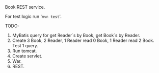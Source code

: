 Book REST service.

For test logic run '`mvn test`'.


TODO:
1. MyBatis query for get Reader\`s by Book, get Book`s by Reader. 
2. Create 3 Book, 2 Reader, 1 Reader read 0 Book, 1 Reader read 2 Book. Test 1 query. 
3. Run tomcat.
4. Create servlet.
5. War.
6. REST.
